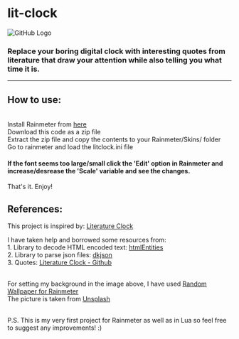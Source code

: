 # lit-clock

![GitHub Logo](https://user-images.githubusercontent.com/78578803/189063486-f41bce0a-d8d8-47f7-802b-f1b88b164cf2.png)



### Replace your boring digital clock with interesting quotes from literature that draw your attention while also telling you what time it is. 

--------------------------------------------------------------------------------------------------------------------------------------------------------


## How to use:

<br>Install Rainmeter from <a href="https://www.rainmeter.net/" target="_blank"><u>here</u></a>
<br>Download this code as a zip file
<br>Extract the zip file and copy the contents to your Rainmeter/Skins/ folder
<br>Go to rainmeter and load the litclock.ini file

#### If the font seems too large/small click the 'Edit' option in Rainmeter and increase/desrease the 'Scale' variable and see the changes.
That's it. Enjoy! <br>

## References:

This project is inspired by: <a href="https://literature-clock.jenevoldsen.com/" target="_blank"><u>Literature Clock</u></a>

I have taken help and borrowed some resources from:
<br>1. Library to decode HTML encoded text: <a href="https://github.com/TiagoDanin/htmlEntities-for-lua" target="_blank"><u>htmlEntities</u></a>
<br>2. Library to parse json files: <a href="https://github.com/LuaDist/dkjson" target="_blank"><u>dkjson</u></a>
<br>3. Quotes: <a href="https://github.com/JohannesNE/literature-clock" target="_blank"></u>Literature Clock - Github</u></a>

<br>For setting my background in the image above, I have used <a href = "https://github.com/JonathanJourdan/Random-Wallpaper-for-Rainmeter" target = "_blank"><u>Random Wallpaper for Rainmeter</u></a>
<br>The picture is taken from <a href="https://unsplash.com/" target="_blank"><u>Unsplash</u></a> 


<br>
P.S. This is my very first project for Rainmeter as well as in Lua so feel free to suggest any improvements! :)
